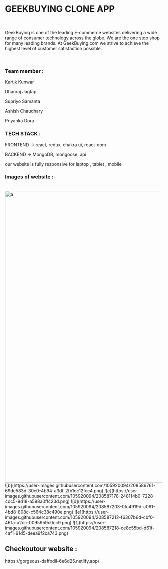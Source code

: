 <h1>GEEKBUYING CLONE APP</h1>
</br>
<p>GeekBuying is one of the leading E-commerce websites delivering a wide range of consumer technology across the globe. We are the one stop shop for many leading brands. At GeekBuying.com we strive to achieve the highest level of customer satisfaction possible.</p>

</br>

<H3>Team member :</H3>

<p>Kartik Kunwar</p>
<p>Dhanraj Jagtap</p>
<p>Supriyo Samanta</p>
<p>Ashish Chaudhary</p>
<p>Priyanka Dora</p>

<h3>TECH STACK :</h3>
<p>FRONTEND -> react, redux, chakra ui, react-dom </p>
<p>BACKEND -> MongoDB, mongoose, api</p>

<p>our website is fully responsive for laptop , tablet , mobile </p>

<H3>Images of website :- </H3>
</br>
<img width="932" alt="a" src="https://user-images.githubusercontent.com/105920094/208586672-d517100b-1654-4edb-8092-80b145cd1a09.png">
![b](https://user-images.githubusercontent.com/105920094/208586761-69de583d-30c0-4b94-a3df-2fb1dc12fcc4.png)
![c](https://user-images.githubusercontent.com/105920094/208587178-248114b0-7228-4dc5-9d18-a598a0ff423d.png)
![d](https://user-images.githubusercontent.com/105920094/208587203-0fc4919d-c061-4bd8-808c-c564c38c490e.png)
![e](https://user-images.githubusercontent.com/105920094/208587212-f6307b6d-cbf0-461a-a2cc-0095959c0cc9.png)
![f](https://user-images.githubusercontent.com/105920094/208587218-ce8c55bd-d61f-4af1-91d5-deea9f2ca743.png)

<h2>Checkoutour website :</h2>
<p>https://gorgeous-daffodil-6e6d25.netlify.app/</p>
